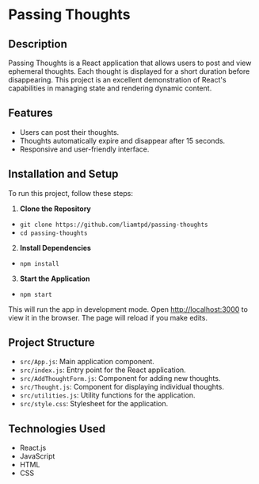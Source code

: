 # Passing Thoughts

## Description
Passing Thoughts is a React application that allows users to post and view ephemeral thoughts. Each thought is displayed for a short duration before disappearing. This project is an excellent demonstration of React's capabilities in managing state and rendering dynamic content.

## Features
- Users can post their thoughts.
- Thoughts automatically expire and disappear after 15 seconds.
- Responsive and user-friendly interface.

## Installation and Setup
To run this project, follow these steps:

1. **Clone the Repository**
- `git clone https://github.com/liamtpd/passing-thoughts`
- `cd passing-thoughts`


2. **Install Dependencies**
- `npm install`


3. **Start the Application**
- `npm start`

This will run the app in development mode. Open [http://localhost:3000](http://localhost:3000) to view it in the browser. The page will reload if you make edits.

## Project Structure
- `src/App.js`: Main application component.
- `src/index.js`: Entry point for the React application.
- `src/AddThoughtForm.js`: Component for adding new thoughts.
- `src/Thought.js`: Component for displaying individual thoughts.
- `src/utilities.js`: Utility functions for the application.
- `src/style.css`: Stylesheet for the application.

## Technologies Used
- React.js
- JavaScript
- HTML
- CSS
